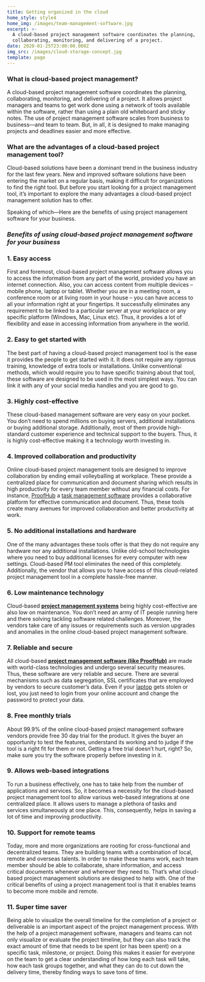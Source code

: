 ```yaml
---
title: Getting organized in the cloud
home_style: style4
home_img: /images/team-management-software.jpg
excerpt: >-
  A cloud-based project management software coordinates the planning,
  collaborating, monitoring, and delivering of a project.
date: 2020-01-25T23:00:00.000Z
img_src: /images/cloud-storage-concept.jpg
template: page
---
```

### **What is cloud-based project management?**

A cloud-based project management software coordinates the planning, collaborating, monitoring, and delivering of a project. It allows project managers and teams to get work done using a network of tools available within the software, rather than using a plain old whiteboard and sticky notes. The use of project management software scales from business to business—and team to team. But, in all, it is designed to make managing projects and deadlines easier and more effective.

### **What are the advantages of a cloud-based project management tool?**

Cloud-based solutions have been a dominant trend in the business industry for the last few years. New and improved software solutions have been entering the market on a regular basis, making it difficult for organizations to find the right tool. But before you start looking for a project management tool, it’s important to explore the many advantages a cloud-based project management solution has to offer.

Speaking of which—Here are the benefits of using project management software for your business.

### *Benefits of using cloud-based project management software for your business*

### 1. Easy access

First and foremost, cloud-based project management software allows you to access the information from any part of the world, provided you have an internet connection. Also, you can access content from multiple devices – mobile phone, laptop or tablet. Whether you are in a meeting room, a conference room or at living room in your house – you can have access to all your information right at your fingertips. It successfully eliminates any requirement to be linked to a particular server at your workplace or any specific platform (Windows, Mac, Linux etc). Thus, it provides a lot of flexibility and ease in accessing information from anywhere in the world.

### 2. Easy to get started with

The best part of having a cloud-based project management tool is the ease it provides the people to get started with it. It does not require any rigorous training, knowledge of extra tools or installations. Unlike conventional methods, which would require you to have specific training about that tool, these software are designed to be used in the most simplest ways. You can link it with any of your social media handles and you are good to go.

### 3. Highly cost-effective

These cloud-based management software are very easy on your pocket. You don’t need to spend millions on buying servers, additional installations or buying additional storage. Additionally, most of them provide high-standard customer experience and technical support to the buyers. Thus, it is highly cost-effective making it a technology worth investing in.

### 4. Improved collaboration and productivity

Online cloud-based project management tools are designed to improve collaboration by ending email volleyballing at workplace. These provide a centralized place for communication and document sharing which results in high productivity for every team member without any financial costs. For instance, [ProofHub](https://www.proofhub.com/) a [task management software](https://www.proofhub.com/features/task-management-software) provides a collaborative platform for effective communication and document. Thus, these tools create many avenues for improved collaboration and better productivity at work.

### 5. No additional installations and hardware

One of the many advantages these tools offer is that they do not require any hardware nor any additional installations. Unlike old-school technologies where you need to buy additional licenses for every computer with new settings. Cloud-based PM tool eliminates the need of this completely. Additionally, the vendor that allows you to have access of this cloud-related project management tool in a complete hassle-free manner.

### 6. Low maintenance technology

Cloud-based **[project management systems](https://www.proofhub.com/articles/project-management-system)** being highly cost-effective are also low on maintenance. You don’t need an army of IT people running here and there solving tackling software related challenges. Moreover, the vendors take care of any issues or requirements such as version upgrades and anomalies in the online cloud-based project management software.

### 7. Reliable and secure

All cloud-based **[project management software (like ProofHub)](https://www.proofhub.com/project-management-software)** are made with world-class technologies and undergo several security measures. Thus, these software are very reliable and secure. There are several mechanisms such as data segregation, SSL certificates that are employed by vendors to secure customer’s data. Even if your [laptop](http://www.edsmart.org/online-colleges-offer-laptops/) gets stolen or lost, you just need to login from your online account and change the password to protect your data.

### 8. Free monthly trials

About 99.9% of the online cloud-based project management software vendors provide free 30 day trial for the product. It gives the buyer an opportunity to test the features, understand its working and to judge if the tool is a right fit for them or not. Getting a free trial doesn’t hurt, right? So, make sure you try the software properly before investing in it.

### 9. Allows web-based integrations

To run a business effectively, one has to take help from the number of applications and services. So, it becomes a necessity for the cloud-based project management tool to allow various web-based integrations at one centralized place. It allows users to manage a plethora of tasks and services simultaneously at one place. This, consequently, helps in saving a lot of time and improving productivity.

### **10. Support for remote teams**

Today, more and more organizations are rooting for cross-functional and decentralized teams. They are building teams with a combination of local, remote and overseas talents. In order to make these teams work, each team member should be able to collaborate, share information, and access critical documents whenever and wherever they need to. That’s what cloud-based project management solutions are designed to help with. One of the critical benefits of using a project management tool is that it enables teams to become more mobile and remote.

### **11. Super time saver**

Being able to visualize the overall timeline for the completion of a project or deliverable is an important aspect of the project management process. With the help of a project management software, managers and teams can not only visualize or evaluate the project timeline, but they can also track the exact amount of time that needs to be spent (or has been spent) on a specific task, milestone, or project. Doing this makes it easier for everyone on the team to get a clear understanding of how long each task will take, how each task groups together, and what they can do to cut down the delivery time, thereby finding ways to save tons of time.
